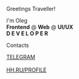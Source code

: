 Greetings Traveller!

I'm Oleg
<br>
<b>Frontend</b> @ <b>Web</b> @ <b>UI/UX</b>
<br>
<b>D E V E L O P E R</b>

Contacts

<a href="https://t.me/oleqqich">
  TELEGRAM
</a>
<br>
<br>
<a href="https://ryazan.hh.ru/resume/ba629630ff0c0fd5470039ed1f5a70574b3654">
  HH.RU/PROFILE
</a>



